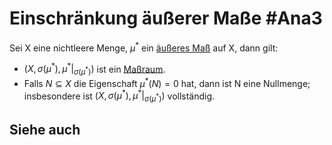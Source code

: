 # Einschränkung äußerer Maße #Ana3
Sei X eine nichtleere Menge, $\mu^*$ ein [äußeres Maß](Ana3/Definitions/%C3%A4u%C3%9Feres%20Ma%C3%9F.md) auf X, dann gilt:
-  $(X,\sigma(\mu^*),\mu^*|_{\sigma(\mu^*)})$ ist ein [Maßraum](Ana3/Definitions/Ma%C3%9Fraum.md).
-  Falls $N\subseteq X$ die Eigenschaft $\mu^*(N)=0$ hat, dann ist N eine Nullmenge; insbesondere ist $(X,\sigma(\mu^*),\mu^*|_{\sigma(\mu^*)})$ vollständig.
## Siehe auch
